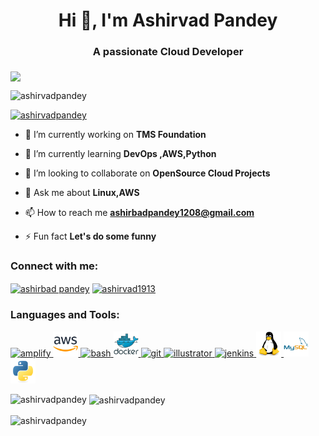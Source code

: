 <h1 align="center">Hi 👋, I'm Ashirvad Pandey</h1>
<h3 align="center">A passionate Cloud Developer</h3>
<img align="middle" alt"AWS" width ="400" src="https://media.amazonwebservices.com/blog/2016/amazon_linux_2016_09_animated_cow_1.gif">
<p align="left"> <img src="https://komarev.com/ghpvc/?username=ashirvadpandey&label=Profile%20views&color=0e75b6&style=flat" alt="ashirvadpandey" /> </p>

<p align="left"> <a href="https://github.com/ryo-ma/github-profile-trophy"><img src="https://github-profile-trophy.vercel.app/?username=ashirvadpandey" alt="ashirvadpandey" /></a> </p>

- 🔭 I’m currently working on **TMS Foundation**

- 🌱 I’m currently learning **DevOps ,AWS,Python**

- 👯 I’m looking to collaborate on **OpenSource Cloud Projects**

- 💬 Ask me about **Linux,AWS**

- 📫 How to reach me **ashirbadpandey1208@gmail.com**

- ⚡ Fun fact **Let's do some funny**

<h3 align="left">Connect with me:</h3>
<p align="left">
<a href="https://linkedin.com/in/ashirbad pandey" target="blank"><img align="center" src="https://raw.githubusercontent.com/rahuldkjain/github-profile-readme-generator/master/src/images/icons/Social/linked-in-alt.svg" alt="ashirbad pandey" height="30" width="40" /></a>
<a href="https://instagram.com/ashirvad1913" target="blank"><img align="center" src="https://raw.githubusercontent.com/rahuldkjain/github-profile-readme-generator/master/src/images/icons/Social/instagram.svg" alt="ashirvad1913" height="30" width="40" /></a>
</p>

<h3 align="left">Languages and Tools:</h3>
<p align="left"> <a href="https://aws.amazon.com/amplify/" target="_blank" rel="noreferrer"> <img src="https://docs.amplify.aws/assets/logo-dark.svg" alt="amplify" width="40" height="40"/> </a> <a href="https://aws.amazon.com" target="_blank" rel="noreferrer"> <img src="https://raw.githubusercontent.com/devicons/devicon/master/icons/amazonwebservices/amazonwebservices-original-wordmark.svg" alt="aws" width="40" height="40"/> </a> <a href="https://www.gnu.org/software/bash/" target="_blank" rel="noreferrer"> <img src="https://www.vectorlogo.zone/logos/gnu_bash/gnu_bash-icon.svg" alt="bash" width="40" height="40"/> </a> <a href="https://www.docker.com/" target="_blank" rel="noreferrer"> <img src="https://raw.githubusercontent.com/devicons/devicon/master/icons/docker/docker-original-wordmark.svg" alt="docker" width="40" height="40"/> </a> <a href="https://git-scm.com/" target="_blank" rel="noreferrer"> <img src="https://www.vectorlogo.zone/logos/git-scm/git-scm-icon.svg" alt="git" width="40" height="40"/> </a> <a href="https://www.adobe.com/in/products/illustrator.html" target="_blank" rel="noreferrer"> <img src="https://www.vectorlogo.zone/logos/adobe_illustrator/adobe_illustrator-icon.svg" alt="illustrator" width="40" height="40"/> </a> <a href="https://www.jenkins.io" target="_blank" rel="noreferrer"> <img src="https://www.vectorlogo.zone/logos/jenkins/jenkins-icon.svg" alt="jenkins" width="40" height="40"/> </a> <a href="https://www.linux.org/" target="_blank" rel="noreferrer"> <img src="https://raw.githubusercontent.com/devicons/devicon/master/icons/linux/linux-original.svg" alt="linux" width="40" height="40"/> </a> <a href="https://www.mysql.com/" target="_blank" rel="noreferrer"> <img src="https://raw.githubusercontent.com/devicons/devicon/master/icons/mysql/mysql-original-wordmark.svg" alt="mysql" width="40" height="40"/> </a> <a href="https://www.python.org" target="_blank" rel="noreferrer"> <img src="https://raw.githubusercontent.com/devicons/devicon/master/icons/python/python-original.svg" alt="python" width="40" height="40"/> </a> </p>

<p><img align="left" src="https://github-readme-stats.vercel.app/api/top-langs?username=ashirvadpandey&show_icons=true&locale=en&layout=compact" alt="ashirvadpandey" /></p>

<p>&nbsp;<img align="center" src="https://github-readme-stats.vercel.app/api?username=ashirvadpandey&show_icons=true&locale=en" alt="ashirvadpandey" /></p>

<p><img align="center" src="https://github-readme-streak-stats.herokuapp.com/?user=ashirvadpandey&" alt="ashirvadpandey" /></p>
